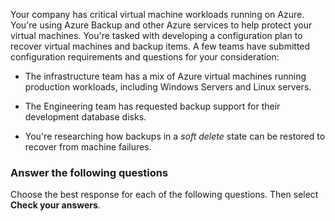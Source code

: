 Your company has critical virtual machine workloads running on Azure. You're using Azure Backup and other Azure services to help protect your virtual machines. You're tasked with developing a configuration plan to recover virtual machines and backup items. A few teams have submitted configuration requirements and questions for your consideration:

- The infrastructure team has a mix of Azure virtual machines running production workloads, including Windows Servers and Linux servers.

- The Engineering team has requested backup support for their development database disks.

- You're researching how backups in a _soft delete_ state can be restored to recover from machine failures.

### Answer the following questions

Choose the best response for each of the following questions. Then select **Check your answers**.